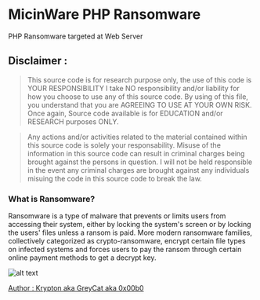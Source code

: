 # MicinWare PHP Ransomware
PHP Ransomware targeted at Web Server


## Disclaimer : 

>  This source code is for research purpose only, the use of this code is YOUR RESPONSIBILITY
>  I take NO responsibility and/or liability for how you choose to use any of this source code. 
>  By using of this file, you understand that you are AGREEING TO USE AT YOUR OWN RISK. Once again, 
>  Source code available is for EDUCATION and/or RESEARCH purposes ONLY.

>  Any actions and/or activities related to the material contained within this source code is solely your responsability. Misuse of the information in this source code can result in criminal charges being brought against the persons in question. I will not be held responsible in the event any criminal charges are brought against any individuals misuing the code in this source code to break the law.


### What is Ransomware?

Ransomware is a type of malware that prevents or limits users from accessing their system, either by locking the system's screen or by locking the users' files unless a ransom is paid. More modern ransomware families, collectively categorized as crypto-ransomware, encrypt certain file types on infected systems and forces users to pay the ransom through certain online payment methods to get a decrypt key.

![alt text](https://steamuserimages-a.akamaihd.net/ugc/428196161228797543/6B13129C70F696A20340A1199D4A38DEB84CC317/ "Read Dis L3et -_-")

[Author : Krypton aka GreyCat aka 0x00b0](https://www.facebook.com/explore-our-brain)